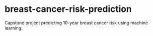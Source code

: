 # breast-cancer-risk-prediction
Capstone project predicting 10-year breast cancer risk using machine learning.
